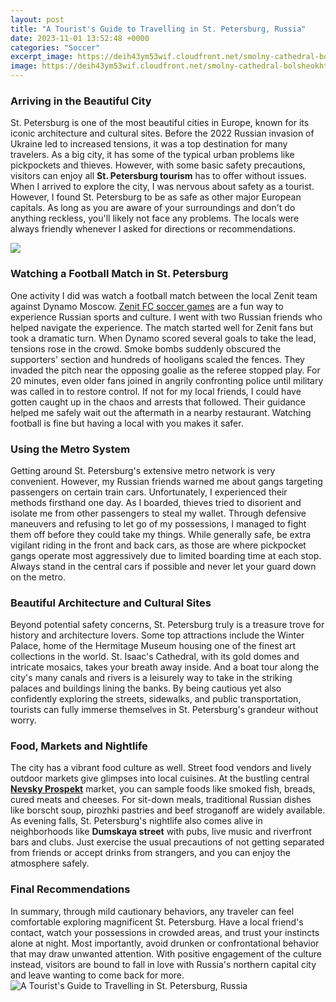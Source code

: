 ```yaml
---
layout: post
title: "A Tourist's Guide to Travelling in St. Petersburg, Russia"
date: 2023-11-01 13:52:48 +0000
categories: "Soccer"
excerpt_image: https://deih43ym53wif.cloudfront.net/smolny-cathedral-bolsheokhtinsky-bridge-neva-river-st-petersburg-russia-shutterstock_699644170_b3608836ac.jpeg
image: https://deih43ym53wif.cloudfront.net/smolny-cathedral-bolsheokhtinsky-bridge-neva-river-st-petersburg-russia-shutterstock_699644170_b3608836ac.jpeg
---
```


### Arriving in the Beautiful City  
St. Petersburg is one of the most beautiful cities in Europe, known for its iconic architecture and cultural sites. Before the 2022 Russian invasion of Ukraine led to increased tensions, it was a top destination for many travelers. As a big city, it has some of the typical urban problems like pickpockets and thieves. However, with some basic safety precautions, visitors can enjoy all **St. Petersburg tourism** has to offer without issues.
When I arrived to explore the city, I was nervous about safety as a tourist. However, I found St. Petersburg to be as safe as other major European capitals. As long as you are aware of your surroundings and don't do anything reckless, you'll likely not face any problems. The locals were always friendly whenever I asked for directions or recommendations.

![](https://media.architecturaldigest.com/photos/5d360eeef80a24000ae71e5b/16:9/w_2560%2Cc_limit/GettyImages-481780740.jpg)
### Watching a Football Match in St. Petersburg  
One activity I did was watch a football match between the local Zenit team against Dynamo Moscow. [Zenit FC soccer games](https://pagetimes.github.io/2024-01-10-uc81c-uc8fc-ub3c4-uac00-uc871-uc5ec-ud589-uc815-ubcf4/) are a fun way to experience Russian sports and culture. I went with two Russian friends who helped navigate the experience. The match started well for Zenit fans but took a dramatic turn. When Dynamo scored several goals to take the lead, tensions rose in the crowd. Smoke bombs suddenly obscured the supporters' section and hundreds of hooligans scaled the fences. They invaded the pitch near the opposing goalie as the referee stopped play. For 20 minutes, even older fans joined in angrily confronting police until military was called in to restore control. If not for my local friends, I could have gotten caught up in the chaos and arrests that followed. Their guidance helped me safely wait out the aftermath in a nearby restaurant. Watching football is fine but having a local with you makes it safer.
### Using the Metro System  
Getting around St. Petersburg's extensive metro network is very convenient. However, my Russian friends warned me about gangs targeting passengers on certain train cars. Unfortunately, I experienced their methods firsthand one day. As I boarded, thieves tried to disorient and isolate me from other passengers to steal my wallet. Through defensive maneuvers and refusing to let go of my possessions, I managed to fight them off before they could take my things. While generally safe, be extra vigilant riding in the front and back cars, as those are where pickpocket gangs operate most aggressively due to limited boarding time at each stop. Always stand in the central cars if possible and never let your guard down on the metro.
### Beautiful Architecture and Cultural Sites
Beyond potential safety concerns, St. Petersburg truly is a treasure trove for history and architecture lovers. Some top attractions include the Winter Palace, home of the Hermitage Museum housing one of the finest art collections in the world. St. Isaac's Cathedral, with its gold domes and intricate mosaics, takes your breath away inside. And a boat tour along the city's many canals and rivers is a leisurely way to take in the striking palaces and buildings lining the banks. By being cautious yet also confidently exploring the streets, sidewalks, and public transportation, tourists can fully immerse themselves in St. Petersburg's grandeur without worry.
### Food, Markets and Nightlife
The city has a vibrant food culture as well. Street food vendors and lively outdoor markets give glimpses into local cuisines. At the bustling central [**Nevsky Prospekt**](https://en.wikipedia.org/wiki/Nevsky_Prospekt) market, you can sample foods like smoked fish, breads, cured meats and cheeses. For sit-down meals, traditional Russian dishes like borscht soup, pirozhki pastries and beef stroganoff are widely available. As evening falls, St. Petersburg's nightlife also comes alive in neighborhoods like **Dumskaya street** with pubs, live music and riverfront bars and clubs. Just exercise the usual precautions of not getting separated from friends or accept drinks from strangers, and you can enjoy the atmosphere safely.
### Final Recommendations
In summary, through mild cautionary behaviors, any traveler can feel comfortable exploring magnificent St. Petersburg. Have a local friend's contact, watch your possessions in crowded areas, and trust your instincts alone at night. Most importantly, avoid drunken or confrontational behavior that may draw unwanted attention. With positive engagement of the culture instead, visitors are bound to fall in love with Russia's northern capital city and leave wanting to come back for more.
![A Tourist's Guide to Travelling in St. Petersburg, Russia](https://deih43ym53wif.cloudfront.net/smolny-cathedral-bolsheokhtinsky-bridge-neva-river-st-petersburg-russia-shutterstock_699644170_b3608836ac.jpeg)